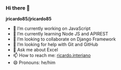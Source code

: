 ### Hi there 👋


**jricardo85/jricardo85**


- 🔭 I’m currently working on JavaScript
- 🌱 I’m currently learning Node JS and APIREST
- 👯 I’m looking to collaborate on Django Framework
- 🤔 I’m looking for help with Git and GitHub
- 💬 Ask me about Excel
- 📫 How to reach me: [ricardo.interiano](https://www.linkedin.com/in/ricardo-interiano-ict/)
- 😄 Pronouns: he/him
<!--
- ⚡ Fun fact: ...
- -->

